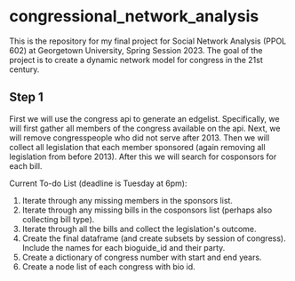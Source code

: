 # congressional_network_analysis
This is the repository for my final project for Social Network Analysis (PPOL 602) at Georgetown University, Spring Session 2023. The goal of the project is to create a dynamic network model for congress in the 21st century. 

## Step 1
First we will use the congress api to generate an edgelist. Specifically, we will first gather all members of the congress available on the api. Next, we will remove congresspeople who did not serve after 2013. Then we will collect all legislation that each member sponsored (again removing all legislation from before 2013). After this we will search for cosponsors for each bill. 


Current To-do List (deadline is Tuesday at 6pm):
1. Iterate through any missing members in the sponsors list.
2. Iterate through any missing bills in the cosponsors list (perhaps also collecting bill type).
3. Iterate through all the bills and collect the legislation's outcome.
4. Create the final dataframe (and create subsets by session of congress). Include the names for each bioguide_id and their party.
5. Create a dictionary of congress number with start and end years.
6. Create a node list of each congress with bio id.
